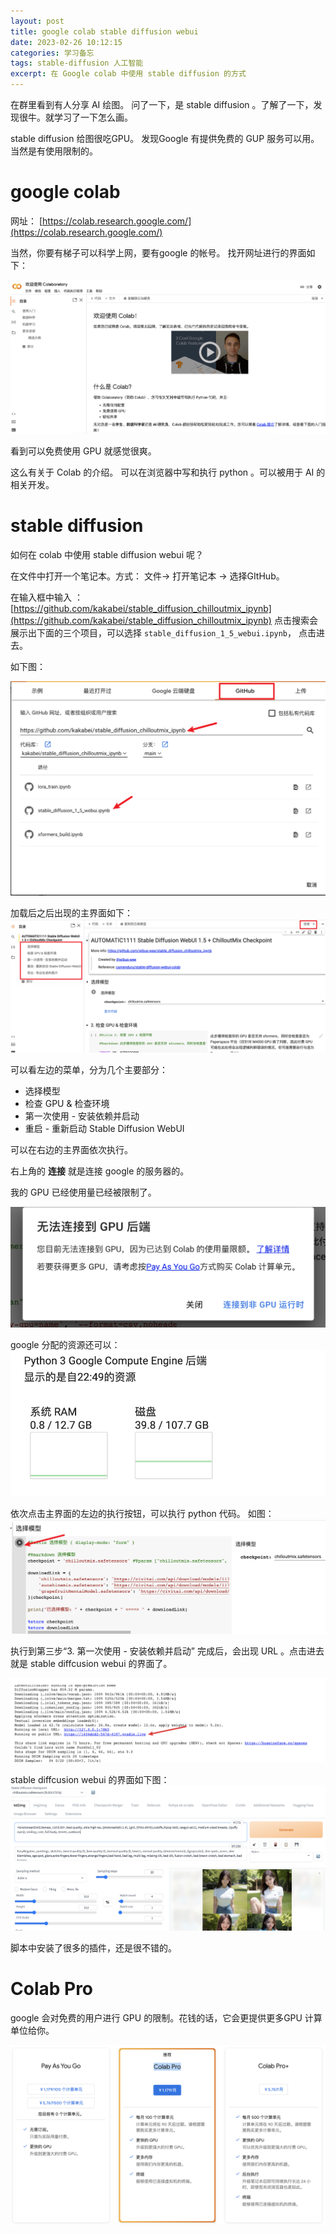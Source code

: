 ```yaml
---
layout: post
title: google colab stable diffusion webui
date: 2023-02-26 10:12:15
categories: 学习备忘  
tags: stable-diffusion 人工智能
excerpt: 在 Google colab 中使用 stable diffusion 的方式
---
```

在群里看到有人分享 AI 绘图。 问了一下，是 stable diffusion 。了解了一下，发现很牛。就学习了一下怎么画。 

stable diffusion 给图很吃GPU。 发现Google 有提供免费的 GUP 服务可以用。 当然是有使用限制的。 

# google colab 

网址： [https://colab.research.google.com/](https://colab.research.google.com/)

当然，你要有梯子可以科学上网，要有google 的帐号。 找开网址进行的界面如下：

![](/assets/stable-diffusion/colab-2023-02-27-22-27-47.png)

看到可以免费使用 GPU 就感觉很爽。 

这么有关于 Colab 的介绍。 可以在浏览器中写和执行 python 。可以被用于 AI 的相关开发。 

#  stable diffusion

如何在  colab 中使用 stable diffusion webui 呢？ 

在文件中打开一个笔记本。方式： 文件-> 打开笔记本 -> 选择GItHub。

在输入框中输入 ： [https://github.com/kakabei/stable_diffusion_chilloutmix_ipynb](https://github.com/kakabei/stable_diffusion_chilloutmix_ipynb)  点击搜索会展示出下面的三个项目，可以选择 `stable_diffusion_1_5_webui.ipynb`，  点击进去。

如下图：

![](/assets/stable-diffusion/colab-2023-02-27-22-36-26.png)

 加载后之后出现的主界面如下： 
![](/assets/stable-diffusion/colab-2023-02-27-22-42-56.png)

可以看左边的菜单，分为几个主要部分： 

- 选择模型
- 检查 GPU & 检查环境
- 第一次使用 - 安装依赖并启动
- 重启 - 重新启动 Stable Diffusion WebUI

可以在右边的主界面依次执行。

右上角的 **连接** 就是连接 google 的服务器的。 

我的 GPU 已经使用量已经被限制了。 

![](/assets/stable-diffusion/colab-2023-02-27-22-47-30.png)

google 分配的资源还可以：
![](/assets/stable-diffusion/colab-2023-02-27-22-49-36.png)

依次点击主界面的左边的执行按钮，可以执行 python 代码。 如图：
![](/assets/stable-diffusion/colab-2023-02-27-22-51-00.png)

执行到第三步“3. 第一次使用 - 安装依赖并启动” 完成后，会出现 URL 。点击进去就是 stable diffcusion webui  的界面了。 

![](/assets/stable-diffusion/colab-2023-02-27-22-55-41.png)

 stable diffcusion webui  的界面如下图： 
![](/assets/stable-diffusion/colab-2023-02-27-22-57-44.png)

脚本中安装了很多的插件，还是很不错的。 

# Colab Pro

google 会对免费的用户进行 GPU 的限制。花钱的话，它会更提供更多GPU 计算单位给你。 

![](/assets/stable-diffusion/colab-2023-02-27-23-01-46.png)

